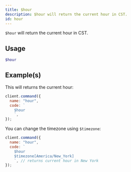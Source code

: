 ```yaml
---
title: $hour
description: $hour will return the current hour in CST.
id: hour
---
```


`$hour` will return the current hour in CST.

## Usage

```php
$hour
```

## Example(s)

This will returns the current hour:

```javascript
client.command({
  name: "hour",
  code: `
    $hour
    `,
});
```

You can change the timezone using `$timezone`:

```javascript
client.command({
  name: "hour",
  code: `
    $hour 
    $timezone[America/New_York]
    `, // returns current hour in New York
});
```
